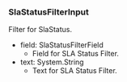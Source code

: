 ### SlaStatusFilterInput
Filter for SlaStatus.

- field: SlaStatusFilterField
  - Field for SLA Status Filter.
- text: System.String
  - Text for SLA Status Filter.
